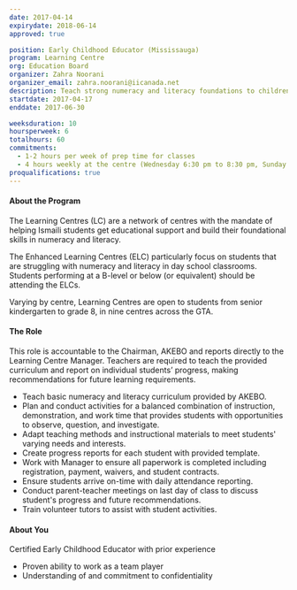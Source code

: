 ```yaml
---
date: 2017-04-14
expirydate: 2018-06-14
approved: true

position: Early Childhood Educator (Mississauga)
program: Learning Centre
org: Education Board
organizer: Zahra Noorani
organizer_email: zahra.noorani@iicanada.net
description: Teach strong numeracy and literacy foundations to children in the jamat
startdate: 2017-04-17
enddate: 2017-06-30

weeksduration: 10
hoursperweek: 6
totalhours: 60
commitments:
  - 1-2 hours per week of prep time for classes  
  - 4 hours weekly at the centre (Wednesday 6:30 pm to 8:30 pm, Sunday 10 am to 12:00 pm)
proqualifications: true
---
```


#### About the Program

The Learning Centres (LC) are a network of centres with the mandate of helping Ismaili students get educational support and build their foundational skills in numeracy and literacy.

The Enhanced Learning Centres (ELC) particularly focus on students that are struggling with numeracy and literacy in day school classrooms. Students performing at a B-level or below (or equivalent) should be attending the ELCs.

Varying by centre, Learning Centres are open to students from senior kindergarten to grade 8, in nine centres across the GTA.

#### The Role

This role is accountable to the Chairman, AKEBO and reports directly to the Learning Centre Manager. Teachers are required to teach the provided curriculum and report on individual students’ progress, making recommendations for future learning requirements.

- Teach basic numeracy and literacy curriculum provided by AKEBO.
- Plan and conduct activities for a balanced combination of instruction, demonstration, and work time that provides students with opportunities to observe, question, and investigate.
- Adapt teaching methods and instructional materials to meet students' varying needs and interests.
- Create progress reports for each student with provided template.
- Work with Manager to ensure all paperwork is completed including registration, payment, waivers, and student contracts.
- Ensure students arrive on-time with daily attendance reporting.
- Conduct parent-teacher meetings on last day of class to discuss student's progress and future recommendations.
- Train volunteer tutors to assist with student activities.

#### About You

Certified Early Childhood Educator with prior experience

- Proven ability to work as a team player
- Understanding of and commitment to confidentiality
